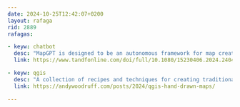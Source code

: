 ```yaml
---
date: 2024-10-25T12:42:07+0200
layout: rafaga
rid: 2889
rafagas:

- keyw: chatbot
  desc: "MapGPT is designed to be an autonomous framework for map creation. It combines large language models with cartographic tools, viewing the map as a collection of various integrated elements."
  link: https://www.tandfonline.com/doi/full/10.1080/15230406.2024.2404868

- keyw: qgis
  desc: "A collection of recipes and techniques for creating traditional handmade-style maps using QGIS, along with several finished styles available for download."
  link: https://andywoodruff.com/posts/2024/qgis-hand-drawn-maps/

---
```

